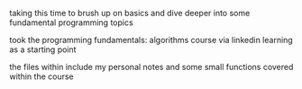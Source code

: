 taking this time to brush up on basics and dive deeper into some fundamental programming topics

took the programming fundamentals: algorithms course via linkedin learning as a starting point

the files within include my personal notes and some small functions covered within the course
